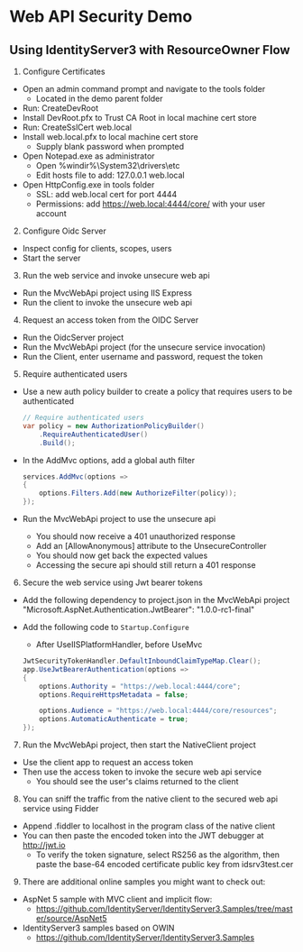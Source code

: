 # Web API Security Demo

## Using IdentityServer3 with ResourceOwner Flow

1. Configure Certificates
  - Open an admin command prompt and navigate to the tools folder
    + Located in the demo parent folder
  - Run: CreateDevRoot
  - Install DevRoot.pfx to Trust CA Root in local machine cert store
  - Run: CreateSslCert web.local
  - Install web.local.pfx to local machine cert store
    + Supply blank password when prompted
  - Open Notepad.exe as administrator
    + Open %windir%\System32\drivers\etc
    + Edit hosts file to add:
      127.0.0.1       web.local
  - Open HttpConfig.exe in tools folder
    + SSL: add web.local cert for port 4444
    + Permissions: add https://web.local:4444/core/ with your user account

2. Configure Oidc Server
  - Inspect config for clients, scopes, users
  - Start the server

3. Run the web service and invoke unsecure web api
  - Run the MvcWebApi project using IIS Express
  - Run the client to invoke the unsecure web api

4. Request an access token from the OIDC Server
  - Run the OidcServer project
  - Run the MvcWebApi project (for the unsecure service invocation)
  - Run the Client, enter username and password, request the token

5. Require authenticated users
  - Use a new auth policy builder to create a policy
    that requires users to be authenticated

    ```csharp
    // Require authenticated users
    var policy = new AuthorizationPolicyBuilder()
        .RequireAuthenticatedUser()
        .Build();
    ```

  - In the AddMvc options, add a global auth filter

    ```csharp
    services.AddMvc(options =>
    {
        options.Filters.Add(new AuthorizeFilter(policy));
    });
    ```

  - Run the MvcWebApi project to use the unsecure api
    + You should now receive a 401 unauthorized response
    + Add an [AllowAnonymous] attribute to the UnsecureController
    + You should now get back the expected values
    + Accessing the secure api should still return a 401 response

6. Secure the web service using Jwt bearer tokens
  - Add the following dependency to project.json in the MvcWebApi project
    "Microsoft.AspNet.Authentication.JwtBearer": "1.0.0-rc1-final"
  - Add the following code to `Startup.Configure`
    + After UseIISPlatformHandler, before UseMvc

    ```csharp
    JwtSecurityTokenHandler.DefaultInboundClaimTypeMap.Clear();
    app.UseJwtBearerAuthentication(options =>
    {
        options.Authority = "https://web.local:4444/core";
        options.RequireHttpsMetadata = false;

        options.Audience = "https://web.local:4444/core/resources";
        options.AutomaticAuthenticate = true;
    });
    ```

7. Run the MvcWebApi project, then start the NativeClient project
  - Use the client app to request an access token
  - Then use the access token to invoke the secure web api service
    + You should see the user's claims returned to the client

8. You can sniff the traffic from the native client to the secured web api service
   using Fidder
  - Append .fiddler to localhost in the program class of the native client
  - You can then paste the encoded token into the JWT debugger at http://jwt.io
    + To verify the token signature, select RS256 as the algorithm, then
      paste the base-64 encoded certificate public key from idsrv3test.cer

9. There are additional online samples you might want to check out:
  - AspNet 5 sample with MVC client and implicit flow:
    + https://github.com/IdentityServer/IdentityServer3.Samples/tree/master/source/AspNet5
  - IdentityServer3 samples based on OWIN
    + https://github.com/IdentityServer/IdentityServer3.Samples




